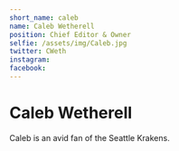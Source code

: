 ```yaml
---
short_name: caleb
name: Caleb Wetherell
position: Chief Editor & Owner
selfie: /assets/img/Caleb.jpg
twitter: CWeth
instagram:
facebook:
---
```


# Caleb Wetherell


Caleb is an avid fan of the Seattle Krakens.

